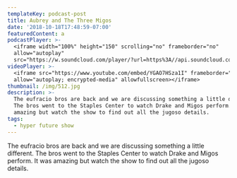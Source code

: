 ```yaml
---
templateKey: podcast-post
title: Aubrey and The Three Migos
date: '2018-10-18T17:48:59-07:00'
featuredContent: a
podcastPlayer: >-
  <iframe width="100%" height="150" scrolling="no" frameborder="no"
  allow="autoplay"
  src="https://w.soundcloud.com/player/?url=https%3A//api.soundcloud.com/tracks/516357693&color=%23ff5500&auto_play=false&hide_related=false&show_comments=true&show_user=true&show_reposts=false&show_teaser=true&visual=true"></iframe>
videoPlayer: >-
  <iframe src="https://www.youtube.com/embed/YGAO7HSza1I" frameborder="0"
  allow="autoplay; encrypted-media" allowfullscreen></iframe>
thumbnail: /img/512.jpg
description: >-
  The eufracio bros are back and we are discussing something a little different.
  The bros went to the Staples Center to watch Drake and Migos perform. It was
  amazing but watch the show to find out all the jugoso details. 
tags:
  - hyper future show
---
```

<p>The eufracio bros are back and we are discussing something a little different. The bros went to the Staples Center to watch Drake and Migos perform. It was amazing but watch the show to find out all the jugoso details. </p>
